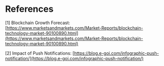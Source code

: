 # References

\[1\] Blockchain Growth Forecast: [https://www.marketsandmarkets.com/Market-Reports/blockchain-technology-market-90100890.html](https://www.marketsandmarkets.com/Market-Reports/blockchain-technology-market-90100890.html)

\[2\] Impact of Push Notifications: [https://blog.e-goi.com/infographic-push-notification/](https://blog.e-goi.com/infographic-push-notification/)



